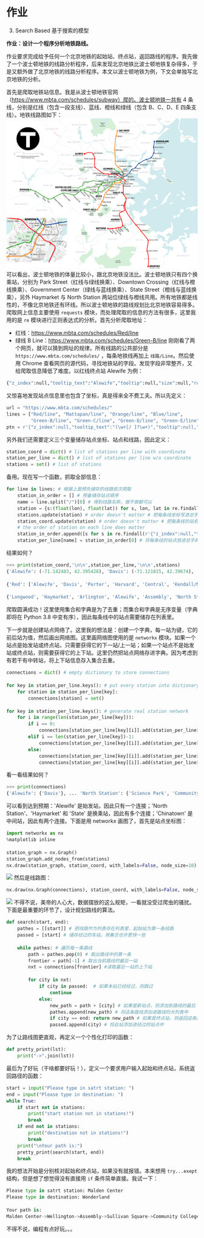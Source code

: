 # 作业
3. Search Based 基于搜索的模型

**作业：设计一个程序分析地铁路线。**

作业要求完成给予任何一个北京地铁的起始站、终点站，返回路线的程序。我先做了一个波士顿地铁的线路分析程序，后来发现北京地铁比波士顿地铁复杂得多，于是又额外做了北京地铁的线路分析程序。本文以波士顿地铁为例，下文会单独写北京地铁的分析。

首先是爬取地铁站信息。我是从波士顿地铁官网（https://www.mbta.com/schedules/subway）爬的。波士顿地铁一共有 4 条线，分别是红线（包含一段支线）、蓝线、橙线和绿线（包含 B、C、D、E 四条支线）。地铁线路图如下：
![](pics/MBTA_Boston_subway_map.png)
可以看出，波士顿地铁的体量比较小，跟北京地铁没法比。波士顿地铁只有四个换乘站，分别为 Park Street（红线与绿线换乘）、Downtown Crossing（红线与橙线换乘）、Government Center（绿线与蓝线换乘）、State Street（橙线与蓝线换乘），另外 Haymarket 与 North Station 两站位绿线与橙线共用。所有地铁都是线性的，不像北京地铁还有环线。所以波士顿地铁的路线规划比北京地铁容易得多。爬取网上信息主要使用 `requests` 模块，而处理爬取的信息的方法有很多，这里我用的是 `re` 模块进行正则表达式的分析。首先分析爬取地址：
- 红线：https://www.mbta.com/schedules/Red/line
- 绿线 B Line：https://www.mbta.com/schedules/Green-B/line
刚刚看了两个网页，就可以猜到网址的规律。所有线路的公共部分是 `https://www.mbta.com/schedules/` ，每条地铁线再加上 `线路/Line`。然后使用 Chrome 查看网页的源代码，寻找地铁站的字段。发现字段非常整齐，又给爬取信息降低了难度。以红线终点站 Alewife 为例：
```python
{"z_index":null,"tooltip_text":"Alewife","tooltip":null,"size":null,"rotation_angle":0,"longitude":-71.142483,"latitude":42.395428,"id":"place-alfcl","icon_opts":null,"icon":"stop-circle-bordered-expanded"}
```
又惊喜地发现站点信息里也包含了坐标，真是得来全不费工夫。所以先定义：
```python
url = "https://www.mbta.com/schedules/"
lines = ["Red/line", "Mattapan/line", "Orange/line", "Blue/line",
         "Green-B/line", "Green-C/line", "Green-D/line", "Green-E/line"]
ptn = r'{"z_index":null,"tooltip_text":"(\w+[/ ]?\w+)","tooltip":null,"size":null,"rotation_angle":0,"longitude":(-\d+?.\d+?),"latitude":(\d+?.\d+?),"id":"place-.+?","icon_opts":null,"icon":"stop-circle-bordered-expanded"}'
```
另外我们还需要定义三个变量储存站点坐标、站点和线路，因此定义：
```python
station_coord = dict() # list of stations per line with coordinate
station_per_line = dict() # list of stations per line w/o coordinate
stations = set() # list of stations
```
备用。现在写一个函数，抓取全部信息：
```python
for line in lines: # 根据上面预先储存的线路依次爬取
    station_in_order = [] # 预备储存站点顺序
    name = line.split("/")[0] # 得到线路名称，做不做都可以
    station = {s:(float(lon), float(lat)) for s, lon, lat in re.findall(ptn, requests.get(url+line).text)} # 一步到位生成以站点为键，坐标为值的字典
    stations.update(station) # order doesn't matter # 把每条线坐标写进总字典
    station_coord.update(station) # order doesn't matter # 把每条线的站名写进总字典
    # the order of station on each line does matter
    station_in_order.append([s for s in re.findall(r'{"z_index":null,"tooltip_text":"(\w+[/ ]?\w+)"', requests.get(url+line).text)]) # 重新爬取字典，有序放进列表
    station_per_line[name] = station_in_order[0] # 将每条线的站点放进总字典
```
结果如何？
```python
>>> print(station_coord,'\n\n',station_per_line,'\n\n',stations)
{'Alewife': (-71.142483, 42.395428), 'Davis': (-71.121815, 42.39674), 'Porter': (-71.119149, 42.3884), ... #省略后面的字符串

{'Red': ['Alewife', 'Davis', 'Porter', 'Harvard', 'Central', 'Kendall/MIT', 'Charles/MGH', 'Park Street', 'Downtown Crossing', 'South Station', 'Broadway', 'Andrew', 'JFK/UMass', 'North Quincy', 'Quincy Center', 'Quincy Adams', 'Braintree', 'Savin Hill', 'Fields Corner', 'Shawmut', 'Ashmont'], ... #省略后面的字符串

{'Longwood', 'Haymarket', 'Arlington', 'Alewife', 'Assembly', 'North Station', 'Lechmere', 'Charles/MGH', 'Reservoir', 'Valley Road', 'Riverside', 'Kendall/MIT', ... #省略后面的字符串
```
爬取圆满成功！这里使用集合和字典是为了去重；而集合和字典是无序变量（字典即将在 Python 3.8 中变有序），因此每条线中的站点需要储存在列表里。

下一步就是创建站点网络了。这里我的想法是：创建一个字典，每一站为键，它的前后站为值，然后画出网络图。这里画网络图使用的是 `networkx` 模块。如果一个站点是始发站或终点站，只需要获得它的下一站/上一站；如果一个站点不是始发站或终点站，则需要获得它的上下站。这里仍然把站点网络存进字典。因为考虑到有若干有中转站，将上下站信息存入集合去重。
```python
connections = dict() # empty dictionary to store connections

for key in station_per_line.keys(): # put every station into dictionary as key with empty value
    for station in station_per_line[key]:
        connections[station] = set() 

for key in station_per_line.keys(): # generate real station network
    for i in range(len(station_per_line[key])):
        if i == 0:
            connections[station_per_line[key][i]].add(station_per_line[key][i+1])
        elif i == len(station_per_line[key])-1:
            connections[station_per_line[key][i]].add(station_per_line[key][i-1])
        else:
            connections[station_per_line[key][i]].add(station_per_line[key][i-1])
            connections[station_per_line[key][i]].add(station_per_line[key][i+1])
```
看一看结果如何？
```python
>>> print(connections)
{'Alewife': {'Davis'}, ... 'North Station': {'Science Park', 'Community College', 'Haymarket'}, 'Haymarket': {'Government Center', 'North Station', 'State'}, 'State': {'Government Center', 'Aquarium', 'Downtown Crossing', 'Haymarket'}, 'Chinatown': {'Downtown Crossing', 'Back Bay'}, ... #省略其它信息
```
可以看到达到预期：'Alewife' 是始发站，因此只有一个连接；'North Station'、'Haymarket' 和 'State' 是换乘站，因此有多个连接；'Chinatown' 是中间站，因此有两个连接。下面是用 networkx 画图了，首先是站点坐标图：
```python
import networkx as nx
%matplotlib inline

station_graph = nx.Graph()                
station_graph.add_nodes_from(stations)
nx.draw(station_graph, station_coord, with_labels=False, node_size=10) # draw a graph of station location
```
![](/pics/stations.png)
然后是线路图：
```python
nx.draw(nx.Graph(connections), station_coord, with_labels=False, node_size=10) # draw the connection map
```
![](/pics/routes.png)
不得不说，美帝的人心大，数据摆放的这么规矩，一看就没受过爬虫的骚扰。下面是最重要的环节了，设计规划路线的算法。
```python
def search(start, end):
    pathes = [[start]] # 把线路作为列表存在列表里，起始站为第一条线路
    passed = [start] # 储存经过的车站。用集合也许更快一些
    
    while pathes: # 遍历每一条路线
        path = pathes.pop(0) # 取出路线中的第一条
        frontier = path[-1] # 取出当前路线的最后一站
        nxt = connections[frontier] #读取最后一站的上下站
        
        for city in nxt:
            if city in passed:  # 如果本站已经经过，则跳过
                continue
            else:
                new_path = path + [city] # 如果是新站点，则添加到路线的最后
                pathes.append(new_path) # 将这条路线添加进路线的大列表中
                if city == end: return new_path # 如果是终点站，则返回这条路线
                passed.append(city) # 将此站添加进经过的站点中
```
为了让路线图更直观，再定义一个个性化打印的函数：
```python
def pretty_print(lst):
    print("->".join(lst))
```
最后为了好玩（干啥都要好玩！），定义一个要求用户输入起始和终点站，系统返回路径的函数：
```python
start = input("Please type in satrt station: ")
end = input("Please type in destination: ")
while True:
    if start not in stations:
        print("start station not in stations!")
        break
    if end not in stations:
        print("destination not in stations!")
        break
    print("\nYour path is:")
    pretty_print(search(start, end))
    break
```
我的想法开始是分别核对起始和终点站，如果没有就报错。本来想用 `try...exept` 结构，但是想了想觉得没有直接用 `if` 条件简单直接。我试一下：
```python
Please type in satrt station: Malden Center
Please type in destination: Wonderland

Your path is:
Malden Center->Wellington->Assembly->Sullivan Square->Community College->North Station->Haymarket->State->Aquarium->Maverick->Airport->Wood Island->Orient Heights->Suffolk Downs->Beachmont->Revere Beach->Wonderland
```
不得不说，编程有点好玩。。。
